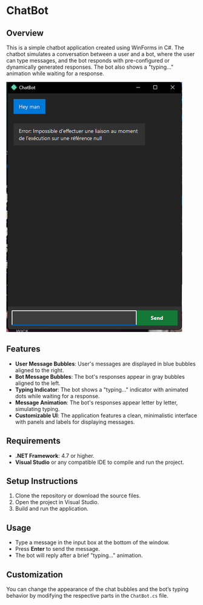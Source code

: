 # ChatBot 

## Overview
This is a simple chatbot application created using WinForms in C#. The chatbot simulates a conversation between a user and a bot, where the user can type messages, and the bot responds with pre-configured or dynamically generated responses. The bot also shows a "typing..." animation while waiting for a response.

![Chatbot Image](assets/image.png)

## Features
- **User Message Bubbles**: User's messages are displayed in blue bubbles aligned to the right.
- **Bot Message Bubbles**: The bot's responses appear in gray bubbles aligned to the left.
- **Typing Indicator**: The bot shows a "typing..." indicator with animated dots while waiting for a response.
- **Message Animation**: The bot's responses appear letter by letter, simulating typing.
- **Customizable UI**: The application features a clean, minimalistic interface with panels and labels for displaying messages.

## Requirements
- **.NET Framework**: 4.7 or higher.
- **Visual Studio** or any compatible IDE to compile and run the project.

## Setup Instructions
1. Clone the repository or download the source files.
2. Open the project in Visual Studio.
3. Build and run the application.

## Usage
- Type a message in the input box at the bottom of the window.
- Press **Enter** to send the message.
- The bot will reply after a brief "typing..." animation.

## Customization
You can change the appearance of the chat bubbles and the bot’s typing behavior by modifying the respective parts in the `ChatBot.cs` file.
